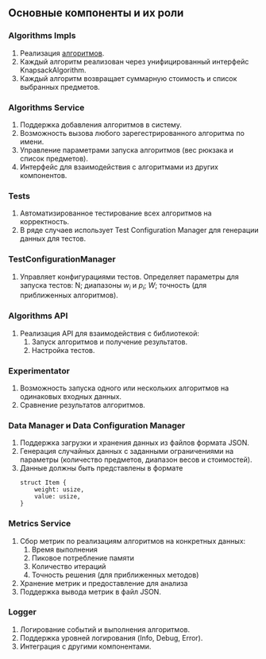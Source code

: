 ## Основные компоненты и их роли

### Algorithms Impls
1. Реализация [алгоритмов](https://github.com/BrudLord/Knapsack/blob/task/AA-Arch/docs/algorithms-details.md).
2. Каждый алгоритм реализован через унифицированный интерфейс KnapsackAlgorithm.
3. Каждый алгоритм возвращает суммарную стоимость и список выбранных предметов.

### Algorithms Service
1. Поддержка добавления алгоритмов в систему.
2. Возможность вызова любого зарегестрированного алгоритма по имени.
3. Управление параметрами запуска алгоритмов (вес рюкзака и список предметов).
4. Интерфейс для взаимодействия с алгоритмами из других компонентов.

### Tests
1. Автоматизированное тестирование всех алгоритмов на корректность.
2. В ряде случаев использует Test Configuration Manager для генерации данных для тестов.

### TestConfigurationManager
1. Управляет конфигурациями тестов. Определяет параметры для запуска тестов: N; диапазоны $w_i$ и $p_i$; $W$; точность (для приближенных алгоритмов).

### Algorithms API
1. Реализация API для взаимодействия с библиотекой:
    1. Запуск алгоритмов и получение результатов.
    2. Настройка тестов.

### Experimentator
1. Возможность запуска одного или нескольких алгоритмов на одинаковых входных данных.
2. Сравнение результатов алгоритмов.


### Data Manager и Data Configuration Manager
1. Поддержка загрузки и хранения данных из файлов формата JSON.
2. Генерация случайных данных с заданными ограничениями на параметры (количество предметов, диапазон весов и стоимостей).
3. Данные должны быть представлены в формате
    ```
    struct Item {
        weight: usize,
        value: usize,
    }

### Metrics Service
1. Сбор метрик по реализациям алгоритмов на конкретных данных:
    1. Время выполнения
    2. Пиковое потребление памяти
    3. Количество итераций
    4. Точность решения (для приближенных методов)
2. Хранение метрик и предоставление для анализа
3. Поддержка вывода метрик в файл JSON.

### Logger
1. Логирование событий и выполнения алгоритмов.
2. Поддержка уровней логирования (Info, Debug, Error).
3. Интеграция с другими компонентами.





